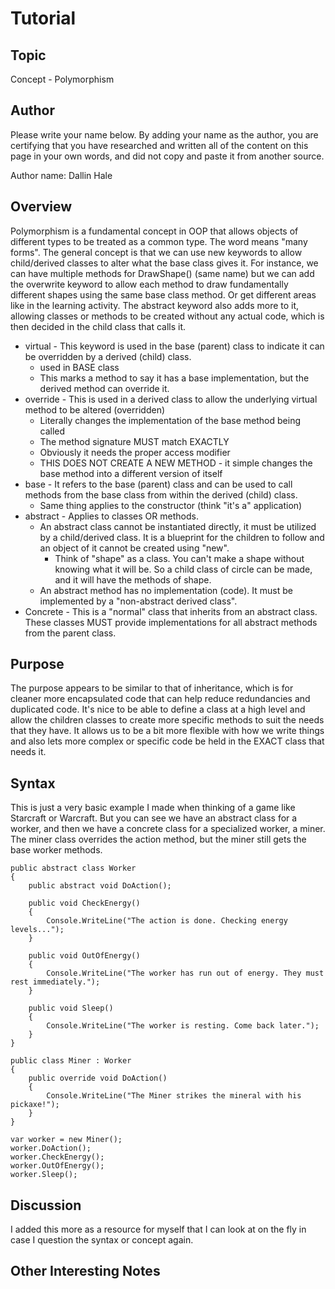 # Tutorial
## Topic
Concept - Polymorphism

## Author
Please write your name below. By adding your name as the author, you are certifying that you have researched and written all of the content on this page in your own words, and did not copy and paste it from another source.

Author name: Dallin Hale

## Overview
Polymorphism is a fundamental  concept in OOP that allows objects of different types to be treated as a common type. The word means "many forms". The general concept is that we can use new keywords to allow child/derived classes to alter what the base class gives it. For instance, we can have multiple methods for DrawShape() (same name) but we can add the overwrite keyword to allow each method to draw fundamentally different shapes using the same base class method. Or get different areas like in the learning activity. The abstract keyword also adds more to it, allowing classes or methods to be created without any actual code, which is then decided in the child class that calls it. 

- virtual - This keyword is used in the base (parent) class to indicate it can be overridden by a derived (child) class.
    - used in BASE class
    - This marks a method to say it has a base implementation, but the derived method can override it. 
- override - This is used in a derived class to allow the underlying virtual method to be altered (overridden)
    - Literally changes the implementation of the base method being called
    - The method signature MUST match EXACTLY
    - Obviously it needs the proper access modifier
    - THIS DOES NOT CREATE A NEW METHOD - it simple changes the base method into a different version of itself
- base - It refers to the base (parent) class and can be used to call methods from the base class from within the derived (child) class.
    - Same thing applies to the constructor (think "it's a" application)
- abstract - Applies to classes OR methods. 
    - An abstract class cannot be instantiated directly, it must be utilized by a child/derived class. It is a blueprint for the children to follow and an object of it cannot be created using "new". 
        - Think of "shape" as a class. You can't make a shape without knowing what it will be. So a child class of circle can be made, and it will have the methods of shape. 
    - An abstract method has no implementation (code). It must be implemented by a "non-abstract derived class". 
- Concrete - This is a "normal" class that inherits from an abstract class. These classes MUST provide implementations for all abstract methods from the parent class. 


## Purpose
The purpose appears to be similar to that of inheritance, which is for cleaner more encapsulated code that can help reduce redundancies and duplicated code. It's nice to be able to define a class at a high level and allow the children classes to create more specific methods to suit the needs that they have. It allows us to be a bit more flexible with how we write things and also lets more complex or specific code be held in the EXACT class that needs it.

## Syntax
This is just a very basic example I made when thinking of a game like Starcraft or Warcraft. But you can see we have an abstract class for a worker, and then we have a concrete class for a specialized worker, a miner. The miner class overrides the action method, but the miner still gets the base worker methods. 

```
public abstract class Worker
{
    public abstract void DoAction();

    public void CheckEnergy()
    {
        Console.WriteLine("The action is done. Checking energy levels...");
    }

    public void OutOfEnergy()
    {
        Console.WriteLine("The worker has run out of energy. They must rest immediately.");
    }

    public void Sleep()
    {
        Console.WriteLine("The worker is resting. Come back later.");
    }
}

public class Miner : Worker 
{
    public override void DoAction()
    {
        Console.WriteLine("The Miner strikes the mineral with his pickaxe!");
    }
}

var worker = new Miner();
worker.DoAction();
worker.CheckEnergy();
worker.OutOfEnergy();
worker.Sleep();
```

## Discussion
I added this more as a resource for myself that I can look at on the fly in case I question the syntax or concept again.

## Other Interesting Notes
